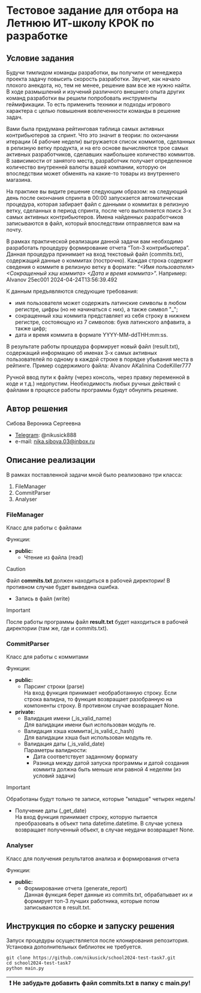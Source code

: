 # Тестовое задание для отбора на Летнюю ИТ-школу КРОК по разработке

## Условие задания
Будучи тимлидом команды разработки, вы получили от менеджера проекта задачу повысить скорость разработки. Звучит, как начало плохого анекдота, но, тем не менее, решение вам все же нужно найти. В ходе размышлений и изучений различного внешнего опыта других команд разработки вы решили попробовать инструменты геймификации. То есть применить техники и подходы игрового характера с целью повышения вовлеченности команды в решение задач.

Вами была придумана рейтинговая таблица самых активных контрибьютеров за спринт. Что это значит в теории: по окончании итерации (4 рабочие недели) выгружается список коммитов, сделанных в релизную ветку продукта, и на его основе вычисляются трое самых активных разработчиков, сделавших наибольшее количество коммитов. В зависимости от занятого места, разработчик получает определенное количество внутренней валюты вашей компании, которую он впоследствии может обменять на какие-то товары из внутреннего магазина.

На практике вы видите решение следующим образом: на следующий день после окончания спринта в 00:00 запускается автоматическая процедура, которая забирает файл с данными о коммитах в релизную ветку, сделанных в период спринта, после чего выполняется поиск 3-х самых активных контрибьютеров. Имена найденных разработчиков записываются в файл, который впоследствии отправляется вам на почту.

В рамках практической реализации данной задачи вам необходимо разработать процедуру формирование отчета “Топ-3 контрибьютера”. Данная процедура принимает на вход текстовый файл (commits.txt), содержащий данные о коммитах (построчно). Каждая строка содержит сведения о коммите в релизную ветку в формате: “_<Имя пользователя> <Сокращенный хэш коммита> <Дата и время коммита>_”.
Например: AIvanov 25ec001 2024-04-24T13:56:39.492

К данным предъявляются следующие требования:
- имя пользователя может содержать латинские символы в любом регистре, цифры (но не начинаться с них), а также символ "_";
- сокращенный хэш коммита представляет из себя строку в нижнем регистре, состояющую из 7 символов: букв латинского алфавита, а также цифр;
- дата и время коммита в формате YYYY-MM-ddTHH:mm:ss.

В результате работы процедура формирует новый файл (result.txt), содержащий информацию об именах 3-х самых активных пользователей по одному в каждой строке в порядке убывания места в рейтинге. Пример содержимого файла:
AIvanov
AKalinina
CodeKiller777

Ручной ввод пути к файлу (через консоль, через правку переменной в коде и т.д.) недопустим. Необходимость любых ручных действий с файлами в процессе работы программы будут обнулять решение.

## Автор решения
Сибова Вероника Сергеевна
- [Telegram](https://web.telegram.org/k/): @nikusick888
- e-mail: nika.sibova.03@inbox.ru

## Описание реализации

В рамках поставленной задачи мной было реализовано три класса:
1) FileManager
2) CommitParser
3) Analyser

### FileManager
Класс для работы с файлами

Функции:
- **public:**
  - Чтение из файла (read)
> [!CAUTION]
> Файл **commits.txt** должен находиться в рабочей директории! В противном случае будет выведена ошибка.

  - Запись в файл (write)
> [!IMPORTANT]
> После работы программы файл **result.txt** будет находиться в рабочей директории (там же, где и commits.txt).

### CommitParser
Класс для работы с коммитами

Функции:
- **public:**
  - Парсинг строки (parse)<br>
  На вход функция принимает необработанную строку. Если строка валидна, то функция возвращает разобранную на компоненты строку. В противном случае возвращает None.
- **private:**
  - Валидация имени (_is_valid_name)<br>
  Для валидации имени был использован модуль re.
  - Валидация хэша коммита(_is_valid_c_hash)<br>
  Для валидации хэша был использован модуль re. 
  - Валидация даты (_is_valid_date)<br>
  Параметры валидности:
    * Дата соответствует заданному формату
    * Разница между датой запуска программы и датой создания коммита должна быть меньше или равной 4 неделям (из условий задачи)
> [!IMPORTANT]
> Обработаны будут тольно те записи, которые "младше" четырех недель!
  - Получение даты (_get_date)<br>
  На вход функция принимает строку, которую пытается преобразовать в объект типа datetime.datetime. 
  В случае успеха возвращает полученный объект, в случае неудачи возвращает None.

### Analyser 
Класс для получения результатов анализа и формирования отчета

Функции:
- **public:**
  * Формирование отчета (generate_report)<br>
  Данная функция берет данные из commits.txt, обрабатывает их и формирует топ-3 лучших работника, которые потом записываются в result.txt.

## Инструкция по сборке и запуску решения

Запуск процедуры осуществляется после клонирования репозитория. Установка дополнительных библиотек не требуется.
```console
git clone https://github.com/nikusick/school2024-test-task7.git
cd school2024-test-task7
python main.py
```
| :exclamation:  Не забудьте добавить файл commits.txt в папку с main.py!   |
|-----------------------------------------|
